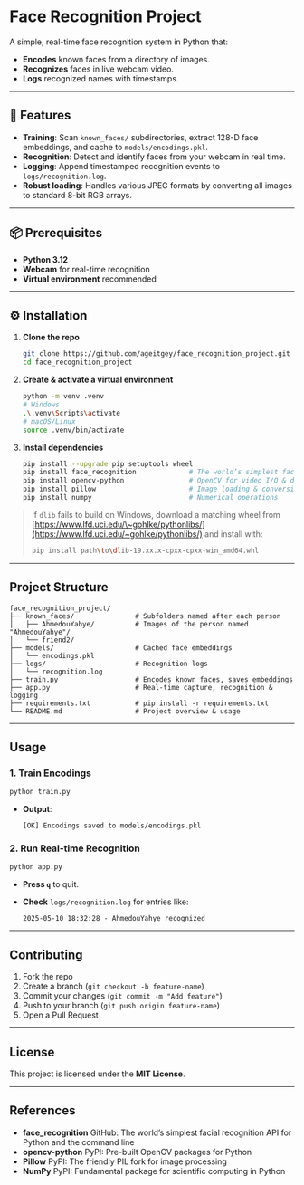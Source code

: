 # Face Recognition Project

A simple, real-time face recognition system in Python that:

* **Encodes** known faces from a directory of images.
* **Recognizes** faces in live webcam video.
* **Logs** recognized names with timestamps.

---

## 🚀 Features

* **Training**: Scan `known_faces/` subdirectories, extract 128-D face embeddings, and cache to `models/encodings.pkl`.
* **Recognition**: Detect and identify faces from your webcam in real time.
* **Logging**: Append timestamped recognition events to `logs/recognition.log`.
* **Robust loading**: Handles various JPEG formats by converting all images to standard 8-bit RGB arrays.

---

## 📦 Prerequisites

* **Python 3.12**
* **Webcam** for real-time recognition
* **Virtual environment** recommended

---

## ⚙️ Installation

1. **Clone the repo**

   ```bash
   git clone https://github.com/ageitgey/face_recognition_project.git
   cd face_recognition_project
   ```

2. **Create & activate a virtual environment**

   ```bash
   python -m venv .venv
   # Windows
   .\.venv\Scripts\activate
   # macOS/Linux
   source .venv/bin/activate
   ```

3. **Install dependencies**

   ```bash
   pip install --upgrade pip setuptools wheel
   pip install face_recognition             # The world’s simplest face recognition API
   pip install opencv-python                # OpenCV for video I/O & drawing
   pip install pillow                       # Image loading & conversion
   pip install numpy                        # Numerical operations
   ```

> If `dlib` fails to build on Windows, download a matching wheel from
> [https://www.lfd.uci.edu/\~gohlke/pythonlibs/](https://www.lfd.uci.edu/~gohlke/pythonlibs/) and install with:
>
> ```bash
> pip install path\to\dlib-19.xx.x-cpxx-cpxx-win_amd64.whl
> ```

---

##  Project Structure

```
face_recognition_project/
├── known_faces/               # Subfolders named after each person
│   ├── AhmedouYahye/          # Images of the person named "AhmedouYahye"/               
│   └── friend2/
├── models/                    # Cached face embeddings
│   └── encodings.pkl
├── logs/                      # Recognition logs
│   └── recognition.log
├── train.py                   # Encodes known faces, saves embeddings
├── app.py                     # Real-time capture, recognition & logging
├── requirements.txt           # pip install -r requirements.txt
└── README.md                  # Project overview & usage
```

---

##  Usage

### 1. Train Encodings

```bash
python train.py
```

* **Output**:

  ```
  [OK] Encodings saved to models/encodings.pkl
  ```

### 2. Run Real-time Recognition

```bash
python app.py
```

* **Press `q`** to quit.
* **Check** `logs/recognition.log` for entries like:

  ```
  2025-05-10 18:32:28 - AhmedouYahye recognized
  ```

---

##  Contributing

1. Fork the repo
2. Create a branch (`git checkout -b feature-name`)
3. Commit your changes (`git commit -m "Add feature"`)
4. Push to your branch (`git push origin feature-name`)
5. Open a Pull Request

---

##  License

This project is licensed under the **MIT License**.

---

##  References

* **face\_recognition** GitHub: The world’s simplest facial recognition API for Python and the command line
* **opencv-python** PyPI: Pre-built OpenCV packages for Python
* **Pillow** PyPI: The friendly PIL fork for image processing
* **NumPy** PyPI: Fundamental package for scientific computing in Python
